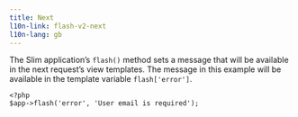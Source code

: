 ```yaml
---
title: Next
l10n-link: flash-v2-next
l10n-lang: gb
---
```

The Slim application’s `flash()` method sets a message that will be available in the next request’s view templates.
The message in this example will be available in the template variable `flash['error']`.

    <?php
    $app->flash('error', 'User email is required');
